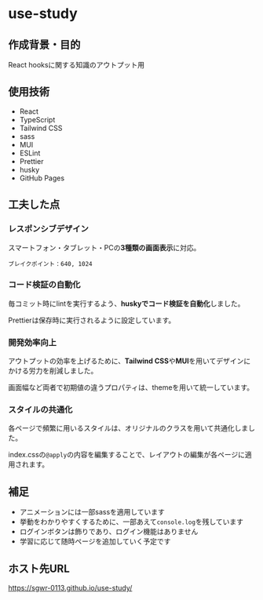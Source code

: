 # use-study

## 作成背景・目的
React hooksに関する知識のアウトプット用

## 使用技術
- React
- TypeScript
- Tailwind CSS
- sass
- MUI
- ESLint
- Prettier
- husky
- GitHub Pages

## 工夫した点

### レスポンシブデザイン
スマートフォン・タブレット・PCの**3種類の画面表示**に対応。

```
ブレイクポイント：640, 1024
```

### コード検証の自動化

毎コミット時にlintを実行するよう、**huskyでコード検証を自動化**しました。

Prettierは保存時に実行されるように設定しています。

### 開発効率向上
アウトプットの効率を上げるために、**Tailwind CSS**や**MUI**を用いてデザインにかける労力を削減しました。

画面幅など両者で初期値の違うプロパティは、themeを用いて統一しています。

### スタイルの共通化
各ページで頻繁に用いるスタイルは、オリジナルのクラスを用いて共通化しました。

index.cssの`@apply`の内容を編集することで、レイアウトの編集が各ページに適用されます。

## 補足
- アニメーションには一部sassを適用しています
- 挙動をわかりやすくするために、一部あえて`console.log`を残しています
- ログインボタンは飾りであり、ログイン機能はありません
- 学習に応じて随時ページを追加していく予定です

## ホスト先URL
https://sgwr-0113.github.io/use-study/
